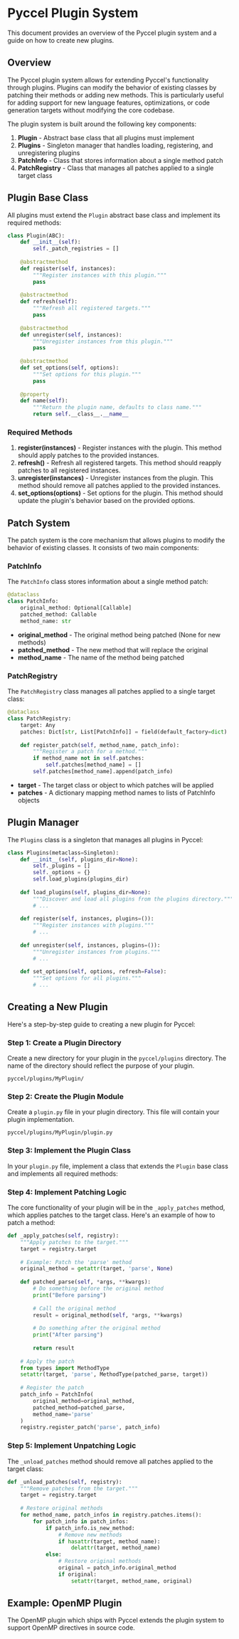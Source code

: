 # Pyccel Plugin System

This document provides an overview of the Pyccel plugin system and a guide on how to create new plugins.

## Overview

The Pyccel plugin system allows for extending Pyccel's functionality through plugins. Plugins can modify the behavior of existing classes by patching their methods or adding new methods. This is particularly useful for adding support for new language features, optimizations, or code generation targets without modifying the core codebase.

The plugin system is built around the following key components:

1. **Plugin** - Abstract base class that all plugins must implement
2. **Plugins** - Singleton manager that handles loading, registering, and unregistering plugins
3. **PatchInfo** - Class that stores information about a single method patch
4. **PatchRegistry** - Class that manages all patches applied to a single target class

## Plugin Base Class

All plugins must extend the `Plugin` abstract base class and implement its required methods:

```python
class Plugin(ABC):
    def __init__(self):
        self._patch_registries = []
        
    @abstractmethod
    def register(self, instances):
        """Register instances with this plugin."""
        pass
        
    @abstractmethod
    def refresh(self):
        """Refresh all registered targets."""
        pass
        
    @abstractmethod
    def unregister(self, instances):
        """Unregister instances from this plugin."""
        pass
        
    @abstractmethod
    def set_options(self, options):
        """Set options for this plugin."""
        pass
        
    @property
    def name(self):
        """Return the plugin name, defaults to class name."""
        return self.__class__.__name__
```

### Required Methods

1. **register(instances)** - Register instances with the plugin. This method should apply patches to the provided instances.
2. **refresh()** - Refresh all registered targets. This method should reapply patches to all registered instances.
3. **unregister(instances)** - Unregister instances from the plugin. This method should remove all patches applied to the provided instances.
4. **set_options(options)** - Set options for the plugin. This method should update the plugin's behavior based on the provided options.

## Patch System

The patch system is the core mechanism that allows plugins to modify the behavior of existing classes. It consists of two main components:

### PatchInfo

The `PatchInfo` class stores information about a single method patch:

```python
@dataclass
class PatchInfo:
    original_method: Optional[Callable]
    patched_method: Callable
    method_name: str
```

- **original_method** - The original method being patched (None for new methods)
- **patched_method** - The new method that will replace the original
- **method_name** - The name of the method being patched

### PatchRegistry

The `PatchRegistry` class manages all patches applied to a single target class:

```python
@dataclass
class PatchRegistry:
    target: Any
    patches: Dict[str, List[PatchInfo]] = field(default_factory=dict)
    
    def register_patch(self, method_name, patch_info):
        """Register a patch for a method."""
        if method_name not in self.patches:
            self.patches[method_name] = []
        self.patches[method_name].append(patch_info)
```

- **target** - The target class or object to which patches will be applied
- **patches** - A dictionary mapping method names to lists of PatchInfo objects

## Plugin Manager

The `Plugins` class is a singleton that manages all plugins in Pyccel:

```python
class Plugins(metaclass=Singleton):
    def __init__(self, plugins_dir=None):
        self._plugins = []
        self._options = {}
        self.load_plugins(plugins_dir)
        
    def load_plugins(self, plugins_dir=None):
        """Discover and load all plugins from the plugins directory."""
        # ...
        
    def register(self, instances, plugins=()):
        """Register instances with plugins."""
        # ...
        
    def unregister(self, instances, plugins=()):
        """Unregister instances from plugins."""
        # ...
        
    def set_options(self, options, refresh=False):
        """Set options for all plugins."""
        # ...
```

## Creating a New Plugin

Here's a step-by-step guide to creating a new plugin for Pyccel:

### Step 1: Create a Plugin Directory

Create a new directory for your plugin in the `pyccel/plugins` directory. The name of the directory should reflect the purpose of your plugin.

```
pyccel/plugins/MyPlugin/
```

### Step 2: Create the Plugin Module

Create a `plugin.py` file in your plugin directory. This file will contain your plugin implementation.

```
pyccel/plugins/MyPlugin/plugin.py
```

### Step 3: Implement the Plugin Class

In your `plugin.py` file, implement a class that extends the `Plugin` base class and implements all required methods:

### Step 4: Implement Patching Logic

The core functionality of your plugin will be in the `_apply_patches` method, which applies patches to the target class. Here's an example of how to patch a method:

```python
def _apply_patches(self, registry):
    """Apply patches to the target."""
    target = registry.target
    
    # Example: Patch the 'parse' method
    original_method = getattr(target, 'parse', None)
    
    def patched_parse(self, *args, **kwargs):
        # Do something before the original method
        print("Before parsing")
        
        # Call the original method
        result = original_method(self, *args, **kwargs)
        
        # Do something after the original method
        print("After parsing")
        
        return result
    
    # Apply the patch
    from types import MethodType
    setattr(target, 'parse', MethodType(patched_parse, target))
    
    # Register the patch
    patch_info = PatchInfo(
        original_method=original_method,
        patched_method=patched_parse,
        method_name='parse'
    )
    registry.register_patch('parse', patch_info)
```

### Step 5: Implement Unpatching Logic

The `_unload_patches` method should remove all patches applied to the target class:

```python
def _unload_patches(self, registry):
    """Remove patches from the target."""
    target = registry.target
    
    # Restore original methods
    for method_name, patch_infos in registry.patches.items():
        for patch_info in patch_infos:
            if patch_info.is_new_method:
                # Remove new methods
                if hasattr(target, method_name):
                    delattr(target, method_name)
            else:
                # Restore original methods
                original = patch_info.original_method
                if original:
                    setattr(target, method_name, original)
```

## Example: OpenMP Plugin

The OpenMP plugin which ships with Pyccel extends the plugin system to support OpenMP directives in source code.
